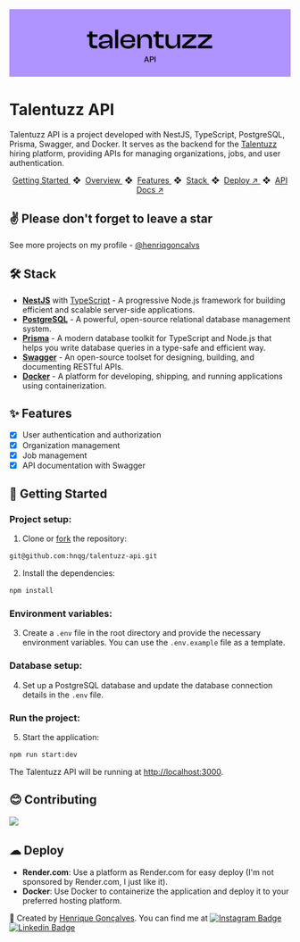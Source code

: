 <div align="center">
<a href="https://talentuzz.vercel.app">
<img src="./gh_banner.png">
</a>
</div>

# Talentuzz API

Talentuzz API is a project developed with NestJS, TypeScript, PostgreSQL, Prisma, Swagger, and Docker. It serves as the backend for the [Talentuzz](https://talentuzz.vercel.app) hiring platform, providing APIs for managing organizations, jobs, and user authentication.

<div align="center">
    <a href="#-getting-started">
        Getting Started
    </a>
    <span>&nbsp;❖&nbsp;</span>
    <a href="#-overview">
        Overview
    </a>
    <span>&nbsp;❖&nbsp;</span>
    <a href="#-features">
        Features
    </a>
    <span>&nbsp;❖&nbsp;</span>
    <a href="#%EF%B8%8F-stack">
        Stack
    </a>
    <span>&nbsp;❖&nbsp;</span>
    <a href="https://talentuzz.vercel.app" target="_blank">
        Deploy ↗︎
    </a>
    <span>&nbsp;❖&nbsp;</span>
    <a href="https://talentuzz-api-production.up.railway.app/docs" target="_blank">
        API Docs ↗︎
    </a>
</div>

## ✌ Please don't forget to leave a star

See more projects on my profile - [@henriqgoncalvs](https://github.com/henriqgoncalvs)

## 🛠️ Stack

- **[NestJS](https://nestjs.com/)** with [TypeScript](https://www.typescriptlang.org/) - A progressive Node.js framework for building efficient and scalable server-side applications.
- **[PostgreSQL](https://www.postgresql.org/)** - A powerful, open-source relational database management system.
- **[Prisma](https://www.prisma.io/)** - A modern database toolkit for TypeScript and Node.js that helps you write database queries in a type-safe and efficient way.
- **[Swagger](https://swagger.io/)** - An open-source toolset for designing, building, and documenting RESTful APIs.
- **[Docker](https://www.docker.com/)** - A platform for developing, shipping, and running applications using containerization.

## ✨ Features

- [x] User authentication and authorization
- [x] Organization management
- [x] Job management
- [x] API documentation with Swagger

## 🚀 Getting Started

### **Project setup:**

1. Clone or [fork](git@github.com:henriqgoncalvs/talentuzz-api.git) the repository:

```bash
git@github.com:hnqg/talentuzz-api.git
```

2. Install the dependencies:

```bash
npm install
```

### **Environment variables:**

3. Create a `.env` file in the root directory and provide the necessary environment variables. You can use the `.env.example` file as a template.

### **Database setup:**

4. Set up a PostgreSQL database and update the database connection details in the `.env` file.

### **Run the project:**

5. Start the application:

```bash
npm run start:dev
```

The Talentuzz API will be running at [http://localhost:3000](http://localhost:3000).

## 😊 Contributing

<a href="https://github.com/henriqgoncalvs/talentuzz-api/graphs/contributors">
  <img src="https://contrib.rocks/image?repo=henriqgoncalvs/talentuzz-api" />
</a>

<p></p>

## ☁ Deploy

- **Render.com**: Use a platform as Render.com for easy deploy (I'm not sponsored by Render.com, I just like it).
- **Docker**: Use Docker to containerize the application and deploy it to your preferred hosting platform.

🐲 Created by [Henrique Gonçalves](https://github.com/henriqgoncalvs). You can find me at [![Instagram Badge](https://img.shields.io/badge/Instagram-E4405F?logo=instagram&logoColor=white)](https://www.instagram.com/henriqgoncalvs/) [![Linkedin Badge](https://img.shields.io/badge/LinkedIn-0077B5?logo=linkedin&logoColor=white)](https://www.linkedin.com/in/henriiqueg/)
